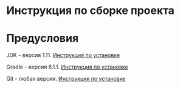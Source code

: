 # Инструкция по сборке проекта

# Предусловия

JDK - версия 1.11.
[Инструкция по установке](https://docs.oracle.com/en/java/javase/11/install/)

Gradle - версия 6.1.1.
[Инструкция по установке](https://docs.gradle.org/current/userguide/installation.html)

Git - любая версия.
[Инструкция по установке](https://www.atlassian.com/git/tutorials/install-git)
